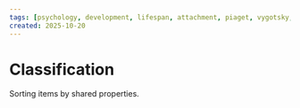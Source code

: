 ```yaml
---
tags: [psychology, development, lifespan, attachment, piaget, vygotsky, adolescence, adulthood, aging, morality]
created: 2025-10-20
---
```

# Classification

Sorting items by shared properties.

